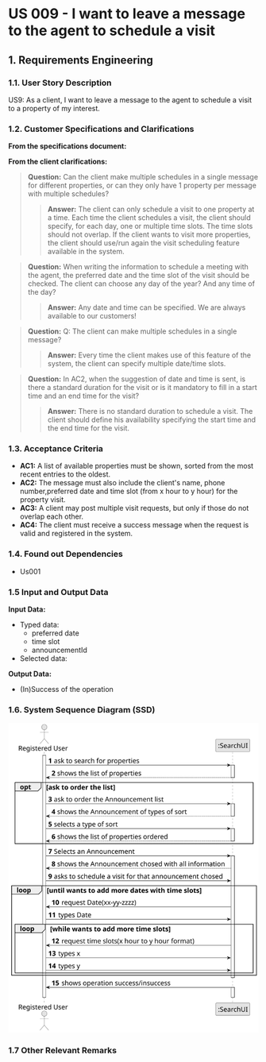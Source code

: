 # US 009 -  I want to leave a message to the agent to schedule a visit

## 1. Requirements Engineering


### 1.1. User Story Description


US9: As a client, I want to leave a message to the agent to schedule a visit to a
property of my interest.



### 1.2. Customer Specifications and Clarifications 


**From the specifications document:**


**From the client clarifications:**

> **Question:** Can the client make multiple schedules in a single message for different properties, or can they only have 1 property per message with multiple schedules?
>
>> **Answer:** The client can only schedule a visit to one property at a time. Each time the client schedules a visit, the client should specify, for each day, one or multiple time slots. The time slots should not overlap.
If the client wants to visit more properties, the client should use/run again the visit scheduling feature available in the system.




> **Question:** When writing the information to schedule a meeting with the agent, the preferred date and the time slot of the visit should be checked. The client can choose any day of the year? And any time of the day? 
>  
>> **Answer:** Any date and time can be specified. We are always available to our customers!


> **Question:** Q: The client can make multiple schedules in a single message?
> 
>> **Answer:**  Every time the client makes use of this feature of the system, the client can specify multiple date/time slots.


> **Question:** In AC2, when the suggestion of date and time is sent, is there a standard duration for the visit or is it mandatory to fill in a start time and an end time for the visit?
>
>> **Answer:** There is no standard duration to schedule a visit. The client should define his availability specifying the start time and the end time for the visit.


### 1.3. Acceptance Criteria

* **AC1:** A list of available properties must be shown, sorted from the most recent entries to the oldest.
* **AC2:** The message must also include the client's name, phone number,preferred date and time slot (from x hour to y hour) for the property visit.
* **AC3:** A client may post multiple visit requests, but only if those do not overlap each other.
* **AC4:** The client must receive a success message when the request is valid and registered in the system.

### 1.4. Found out Dependencies

* Us001


### 1.5 Input and Output Data


**Input Data:**

* Typed data:
	* preferred date 
    * time slot
    * announcementId
* Selected data:
    
   
	


**Output Data:**

* (In)Success of the operation

### 1.6. System Sequence Diagram (SSD)


![System Sequence Diagram - Alternative One](svg/us009-system-sequence-diagram.svg)


### 1.7 Other Relevant Remarks
